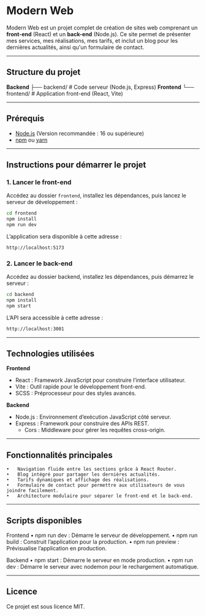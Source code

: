 # Modern Web

Modern Web est un projet complet de création de sites web comprenant un **front-end** (React) et un **back-end** (Node.js). Ce site permet de présenter mes services, mes réalisations, mes tarifs, et inclut un blog pour les dernières actualités, ainsi qu'un formulaire de contact.

---

## Structure du projet
**Backend**
├── backend/       # Code serveur (Node.js, Express)
**Frontend**
└── frontend/      # Application front-end (React, Vite)

---

## Prérequis

- [Node.js](https://nodejs.org) (Version recommandée : 16 ou supérieure)
- [npm](https://www.npmjs.com/) ou [yarn](https://yarnpkg.com/)

---

## Instructions pour démarrer le projet

### 1. Lancer le front-end
Accédez au dossier `frontend`, installez les dépendances, puis lancez le serveur de développement :

```bash
cd frontend
npm install
npm run dev
```

L’application sera disponible à cette adresse :
```bash
http://localhost:5173
```

### 2. Lancer le back-end

Accédez au dossier backend, installez les dépendances, puis démarrez le serveur :
```bash
cd backend
npm install
npm start
```

L’API sera accessible à cette adresse :
```bash
http://localhost:3001
```

---

## Technologies utilisées

**Frontend**
  - React : Framework JavaScript pour construire l’interface utilisateur.
  - Vite : Outil rapide pour le développement front-end.
  - SCSS : Préprocesseur pour des styles avancés.


**Backend**
  - Node.js : Environnement d’exécution JavaScript côté serveur.
  -	Express : Framework pour construire des APIs REST.
	- Cors : Middleware pour gérer les requêtes cross-origin.

---

## Fonctionnalités principales
	•	Navigation fluide entre les sections grâce à React Router.
	•	Blog intégré pour partager les dernières actualités.
	•	Tarifs dynamiques et affichage des réalisations.
	•	Formulaire de contact pour permettre aux utilisateurs de vous joindre facilement.
	•	Architecture modulaire pour séparer le front-end et le back-end.

---

## Scripts disponibles

Frontend
	•	npm run dev : Démarre le serveur de développement.
	•	npm run build : Construit l’application pour la production.
	•	npm run preview : Prévisualise l’application en production.

Backend
	•	npm start : Démarre le serveur en mode production.
	•	npm run dev : Démarre le serveur avec nodemon pour le rechargement automatique.

--- 

## Licence

Ce projet est sous licence MIT.